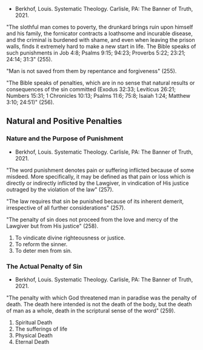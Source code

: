 - Berkhof, Louis. Systematic Theology. Carlisle, PA: The Banner of Truth, 2021.

"The slothful man comes to poverty, the drunkard brings ruin upon himself and his family, the fornicator contracts a loathsome and incurable disease, and the criminal is burdened with shame, and even when leaving the prison walls, finds it extremely hard to make a new start in life. The Bible speaks of such punishments in Job 4:8; Psalms 9:15; 94:23; Proverbs 5:22; 23:21; 24:14; 31:3" (255).

"Man is not saved from them by repentance and forgiveness" (255).

"The Bible speaks of penalties, which are in no sense that natural results or consequences of the sin committed (Exodus 32:33; Leviticus 26:21; Numbers 15:31; 1 Chronicles 10:13; Psalms 11:6; 75:8; Isaiah 1:24; Matthew 3:10; 24:51)" (256).

## Natural and Positive Penalties

### Nature and the Purpose of Punishment

- Berkhof, Louis. Systematic Theology. Carlisle, PA: The Banner of Truth, 2021.

"The word punishment denotes pain or suffering inflicted because of some misdeed. More specifically, it may be defined as that pain or loss which is directly or indirectly inflicted by the Lawgiver, in vindication of His justice outraged by the violation of the law" (257).

"The law requires that sin be punished because of its inherent demerit, irrespective of all further considerations" (257).

"The penalty of sin does not proceed from the love and mercy of the Lawgiver but from His justice" (258).

1. To vindicate divine righteousness or justice.
2. To reform the sinner.
3. To deter men from sin.

### The Actual Penalty of Sin

- Berkhof, Louis. Systematic Theology. Carlisle, PA: The Banner of Truth, 2021.

"The penalty with which God threatened man in paradise was the penalty of death. The death here intended is not the death of the body, but the death of man as a whole, death in the scriptural sense of the word" (259).

1. Spiritual Death
2. The sufferings of life
3. Physical Death
4. Eternal Death